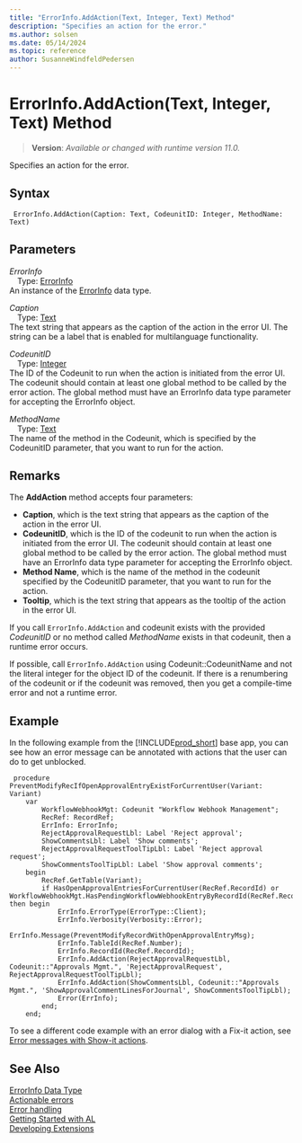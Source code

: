 ```yaml
---
title: "ErrorInfo.AddAction(Text, Integer, Text) Method"
description: "Specifies an action for the error."
ms.author: solsen
ms.date: 05/14/2024
ms.topic: reference
author: SusanneWindfeldPedersen
---
```

[//]: # (START>DO_NOT_EDIT)
[//]: # (IMPORTANT:Do not edit any of the content between here and the END>DO_NOT_EDIT.)
[//]: # (Any modifications should be made in the .xml files in the ModernDev repo.)
# ErrorInfo.AddAction(Text, Integer, Text) Method
> **Version**: _Available or changed with runtime version 11.0._

Specifies an action for the error.


## Syntax
```AL
 ErrorInfo.AddAction(Caption: Text, CodeunitID: Integer, MethodName: Text)
```
## Parameters
*ErrorInfo*  
&emsp;Type: [ErrorInfo](errorinfo-data-type.md)  
An instance of the [ErrorInfo](errorinfo-data-type.md) data type.  

*Caption*  
&emsp;Type: [Text](../text/text-data-type.md)  
The text string that appears as the caption of the action in the error UI. The string can be a label that is enabled for multilanguage functionality.  

*CodeunitID*  
&emsp;Type: [Integer](../integer/integer-data-type.md)  
The ID of the Codeunit to run when the action is initiated from the error UI. The codeunit should contain at least one global method to be called by the error action. The global method must have an ErrorInfo data type parameter for accepting the ErrorInfo object.  

*MethodName*  
&emsp;Type: [Text](../text/text-data-type.md)  
The name of the method in the Codeunit, which is specified by the CodeunitID parameter, that you want to run for the action.  



[//]: # (IMPORTANT: END>DO_NOT_EDIT)

## Remarks

The **AddAction** method accepts four parameters:

- **Caption**, which is the text string that appears as the caption of the action in the error UI.
- **CodeunitID**, which is the ID of the codeunit to run when the action is initiated from the error UI. The codeunit should contain at least one global method to be called by the error action. The global method must have an ErrorInfo data type parameter for accepting the ErrorInfo object.
- **Method Name**, which is the name of the method in the codeunit specified by the CodeunitID parameter, that you want to run for the action.
- **Tooltip**, which is the text string that appears as the tooltip of the action in the error UI.

If you call `ErrorInfo.AddAction` and codeunit exists with the provided *CodeunitID* or no method called *MethodName* exists in that codeunit, then a runtime error occurs.

If possible, call `ErrorInfo.AddAction` using Codeunit::CodeunitName and not the literal integer for the object ID of the codeunit. If there is a renumbering of the codeunit or if the codeunit was removed, then you get a compile-time error and not a runtime error.

## Example

In the following example from the [!INCLUDE[prod_short](../../../includes/prod_short.md)] base app, you can see how an error message can be annotated with actions that the user can do to get unblocked.

```AL
 procedure PreventModifyRecIfOpenApprovalEntryExistForCurrentUser(Variant: Variant)
    var
        WorkflowWebhookMgt: Codeunit "Workflow Webhook Management";
        RecRef: RecordRef;
        ErrInfo: ErrorInfo;
        RejectApprovalRequestLbl: Label 'Reject approval';
        ShowCommentsLbl: Label 'Show comments';
        RejectApprovalRequestToolTipLbl: Label 'Reject approval request';
        ShowCommentsToolTipLbl: Label 'Show approval comments';
    begin
        RecRef.GetTable(Variant);
        if HasOpenApprovalEntriesForCurrentUser(RecRef.RecordId) or WorkflowWebhookMgt.HasPendingWorkflowWebhookEntryByRecordId(RecRef.RecordId) then begin
            ErrInfo.ErrorType(ErrorType::Client);
            ErrInfo.Verbosity(Verbosity::Error);
            ErrInfo.Message(PreventModifyRecordWithOpenApprovalEntryMsg);
            ErrInfo.TableId(RecRef.Number);
            ErrInfo.RecordId(RecRef.RecordId);
            ErrInfo.AddAction(RejectApprovalRequestLbl, Codeunit::"Approvals Mgmt.", 'RejectApprovalRequest', RejectApprovalRequestToolTipLbl);
            ErrInfo.AddAction(ShowCommentsLbl, Codeunit::"Approvals Mgmt.", 'ShowApprovalCommentLinesForJournal', ShowCommentsToolTipLbl);
            Error(ErrInfo);
        end;
    end;
```

To see a different code example with an error dialog with a Fix-it action, see [Error messages with Show-it actions](../../devenv-actionable-errors.md#show-it-actions).

## See Also

[ErrorInfo Data Type](errorinfo-data-type.md)  
[Actionable errors](../../devenv-actionable-errors.md)  
[Error handling](../../devenv-al-error-handling.md)   
[Getting Started with AL](../../devenv-get-started.md)  
[Developing Extensions](../../devenv-dev-overview.md)